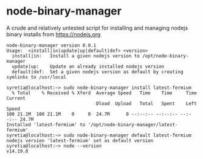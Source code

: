# node-binary-manager
A crude and relatively untested script for installing and managing nodejs binary installs from https://nodejs.org

```
node-binary-manager version 0.0.1
Usage:  <install|in|update|up|default|def> <version>
  install|in:   Install a given nodejs version to /opt/node-binary-manager
  update|up:    Update an already installed nodejs version
  default|def:  Set a given nodejs version as default by creating symlinks to /usr/local
```

```
syretia@localhost:~> sudo node-binary-manager install latest-fermium
  % Total    % Received % Xferd  Average Speed   Time    Time     Time  Current
                                 Dload  Upload   Total   Spent    Left  Speed
100 21.1M  100 21.1M    0     0  24.7M      0 --:--:-- --:--:-- --:--:-- 24.7M
Installed 'latest-fermium' to '/opt/node-binary-manager/latest-fermium'
syretia@localhost:~> sudo node-binary-manager default latest-fermium
nodejs version 'latest-fermium' set as default version
syretia@localhost:~> node --version
v14.19.0
```
